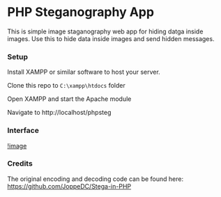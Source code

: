 # PHP Steganography App

This is simple image staganography web app for hiding datga inside images. Use this to hide data inside images and send hidden messages.


### Setup

Install XAMPP or similar software to host your server.


Clone this repo to `C:\xampp\htdocs` folder

Open XAMPP and start the Apache module

Navigate to http://localhost/phpsteg


### Interface

[!image](./interface.png)


### Credits

The original encoding and decoding code can be found here: https://github.com/JoppeDC/Stega-in-PHP
